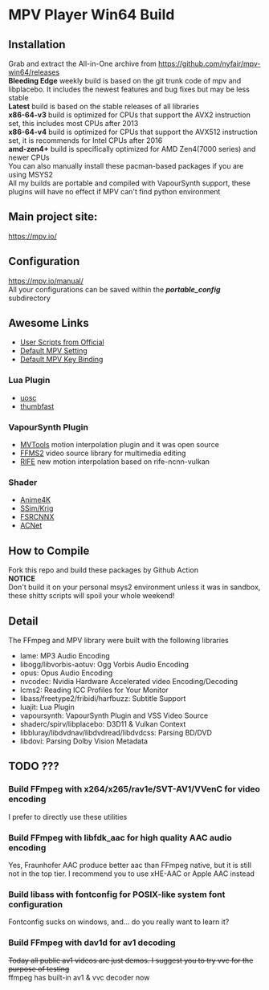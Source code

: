 # MPV Player Win64 Build

## Installation
Grab and extract the All-in-One archive from <https://github.com/nyfair/mpv-win64/releases>  
**Bleeding Edge** weekly build is based on the git trunk code of mpv and libplacebo. It includes the newest features and bug fixes but may be less stable  
**Latest** build is based on the stable releases of all libraries  
**x86-64-v3** build is optimized for CPUs that support the AVX2 instruction set, this includes most CPUs after 2013  
**x86-64-v4** build is optimized for CPUs that support the AVX512 instruction set, it is recommends for Intel CPUs after 2016  
**amd-zen4+** build is specifically optimized for AMD Zen4(7000 series) and newer CPUs  
You can also manually install these pacman-based packages if you are using MSYS2  
All my builds are portable and compiled with VapourSynth support, these plugins will have no effect if MPV can't find python environment

## Main project site:
<https://mpv.io/>

## Configuration
<https://mpv.io/manual/>  
All your configurations can be saved within the ***portable_config*** subdirectory

## Awesome Links
- [User Scripts from Official](https://github.com/mpv-player/mpv/wiki/User-Scripts)
- [Default MPV Setting](https://github.com/mpv-player/mpv/blob/master/etc/mpv.conf)
- [Default MPV Key Binding](https://github.com/mpv-player/mpv/blob/master/etc/input.conf)
### Lua Plugin
- [uosc](https://github.com/tomasklaen/uosc)
- [thumbfast](https://github.com/po5/thumbfast)
### VapourSynth Plugin
- [MVTools](https://github.com/dubhater/vapoursynth-mvtools) motion interpolation plugin and it was open source
- [FFMS2](https://github.com/FFMS/ffms2) video source library for multimedia editing
- [RIFE](https://github.com/HomeOfVapourSynthEvolution/VapourSynth-RIFE-ncnn-Vulkan) new motion interpolation based on rife-ncnn-vulkan
### Shader
- [Anime4K](https://bloc97.github.io/Anime4K/)
- [SSim/Krig](https://gist.github.com/igv)
- [FSRCNNX](https://github.com/igv/FSRCNN-TensorFlow/releases)
- [ACNet](https://github.com/TianZerL/ACNetGLSL/releases)

## How to Compile
Fork this repo and build these packages by Github Action  
**NOTICE**  
Don't build it on your personal msys2 environment unless it was in sandbox, these shitty scripts will spoil your whole weekend!

## Detail
The FFmpeg and MPV library were built with the following libraries
- lame: MP3 Audio Encoding
- libogg/libvorbis-aotuv: Ogg Vorbis Audio Encoding
- opus: Opus Audio Encoding
- nvcodec: Nvidia Hardware Accelerated video Encoding/Decoding
- lcms2: Reading ICC Profiles for Your Monitor
- libass/freetype2/fribidi/harfbuzz: Subtitle Support
- luajit: Lua Plugin
- vapoursynth: VapourSynth Plugin and VSS Video Source
- shaderc/spirv/libplacebo: D3D11 & Vulkan Context
- libbluray/libdvdnav/libdvdread/libdvdcss: Parsing BD/DVD
- libdovi: Parsing Dolby Vision Metadata

## TODO ???
### Build FFmpeg with x264/x265/rav1e/SVT-AV1/VVenC for video encoding
I prefer to directly use these utilities
### Build FFmpeg with libfdk_aac for high quality AAC audio encoding
Yes, Fraunhofer AAC produce better aac than FFmpeg native, but it is still not in the top tier. I recommend you to use xHE-AAC or Apple AAC instead
### Build libass with fontconfig for POSIX-like system font configuration
Fontconfig sucks on windows, and... do you really want to learn it?
### Build FFmpeg with dav1d for av1 decoding
~~Today all public av1 videos are just demos. I suggest you to try vvc for the purpose of testing~~  
ffmpeg has built-in av1 & vvc decoder now
